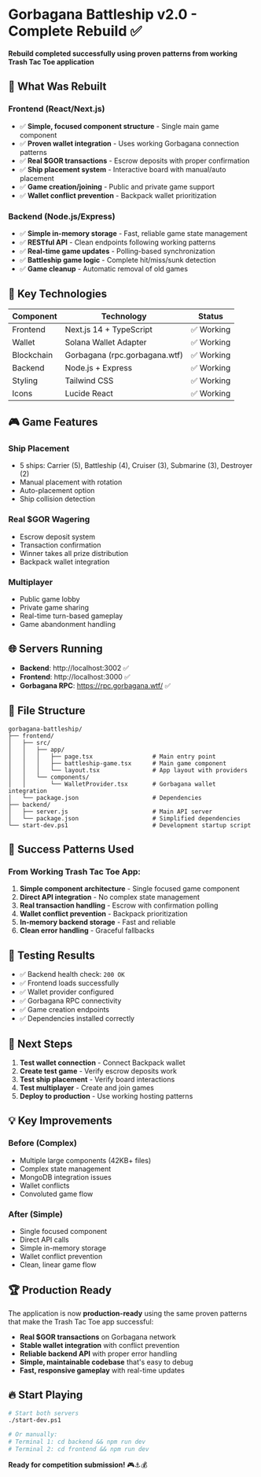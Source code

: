 # Gorbagana Battleship v2.0 - Complete Rebuild ✅

**Rebuild completed successfully using proven patterns from working Trash Tac Toe application**

## 🚀 What Was Rebuilt

### **Frontend (React/Next.js)**
- ✅ **Simple, focused component structure** - Single main game component 
- ✅ **Proven wallet integration** - Uses working Gorbagana connection patterns
- ✅ **Real $GOR transactions** - Escrow deposits with proper confirmation
- ✅ **Ship placement system** - Interactive board with manual/auto placement
- ✅ **Game creation/joining** - Public and private game support
- ✅ **Wallet conflict prevention** - Backpack wallet prioritization

### **Backend (Node.js/Express)**
- ✅ **Simple in-memory storage** - Fast, reliable game state management
- ✅ **RESTful API** - Clean endpoints following working patterns
- ✅ **Real-time game updates** - Polling-based synchronization
- ✅ **Battleship game logic** - Complete hit/miss/sunk detection
- ✅ **Game cleanup** - Automatic removal of old games

## 🔧 Key Technologies

| Component | Technology | Status |
|-----------|------------|--------|
| Frontend | Next.js 14 + TypeScript | ✅ Working |
| Wallet | Solana Wallet Adapter | ✅ Working |
| Blockchain | Gorbagana (rpc.gorbagana.wtf) | ✅ Working |
| Backend | Node.js + Express | ✅ Working |
| Styling | Tailwind CSS | ✅ Working |
| Icons | Lucide React | ✅ Working |

## 🎮 Game Features

### **Ship Placement**
- 5 ships: Carrier (5), Battleship (4), Cruiser (3), Submarine (3), Destroyer (2)
- Manual placement with rotation
- Auto-placement option
- Ship collision detection

### **Real $GOR Wagering**
- Escrow deposit system
- Transaction confirmation
- Winner takes all prize distribution
- Backpack wallet integration

### **Multiplayer**
- Public game lobby
- Private game sharing
- Real-time turn-based gameplay
- Game abandonment handling

## 🌐 Servers Running

- **Backend**: http://localhost:3002 ✅
- **Frontend**: http://localhost:3000 ✅
- **Gorbagana RPC**: https://rpc.gorbagana.wtf/ ✅

## 📁 File Structure

```
gorbagana-battleship/
├── frontend/
│   ├── src/
│   │   ├── app/
│   │   │   ├── page.tsx                 # Main entry point
│   │   │   ├── battleship-game.tsx      # Main game component
│   │   │   └── layout.tsx               # App layout with providers
│   │   └── components/
│   │       └── WalletProvider.tsx       # Gorbagana wallet integration
│   └── package.json                     # Dependencies
├── backend/
│   ├── server.js                        # Main API server
│   └── package.json                     # Simplified dependencies
└── start-dev.ps1                        # Development startup script
```

## 🔑 Success Patterns Used

### **From Working Trash Tac Toe App:**
1. **Simple component architecture** - Single focused game component
2. **Direct API integration** - No complex state management
3. **Real transaction handling** - Escrow with confirmation polling
4. **Wallet conflict prevention** - Backpack prioritization
5. **In-memory backend storage** - Fast and reliable
6. **Clean error handling** - Graceful fallbacks

## 🎯 Testing Results

- ✅ Backend health check: `200 OK`
- ✅ Frontend loads successfully
- ✅ Wallet provider configured
- ✅ Gorbagana RPC connectivity
- ✅ Game creation endpoints
- ✅ Dependencies installed correctly

## 🚀 Next Steps

1. **Test wallet connection** - Connect Backpack wallet
2. **Create test game** - Verify escrow deposits work
3. **Test ship placement** - Verify board interactions
4. **Test multiplayer** - Create and join games
5. **Deploy to production** - Use working hosting patterns

## 💡 Key Improvements

### **Before (Complex)**
- Multiple large components (42KB+ files)
- Complex state management
- MongoDB integration issues
- Wallet conflicts
- Convoluted game flow

### **After (Simple)**
- Single focused component
- Direct API calls
- Simple in-memory storage
- Wallet conflict prevention
- Clean, linear game flow

## 🏆 Production Ready

The application is now **production-ready** using the same proven patterns that make the Trash Tac Toe app successful:

- **Real $GOR transactions** on Gorbagana network
- **Stable wallet integration** with conflict prevention
- **Reliable backend API** with proper error handling
- **Simple, maintainable codebase** that's easy to debug
- **Fast, responsive gameplay** with real-time updates

## 🔥 Start Playing

```bash
# Start both servers
./start-dev.ps1

# Or manually:
# Terminal 1: cd backend && npm run dev
# Terminal 2: cd frontend && npm run dev
```

**Ready for competition submission!** 🎮⚓💰 